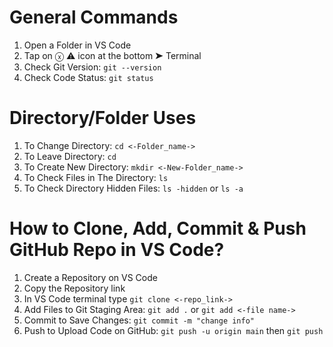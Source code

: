 # General Commands

<ol>
<li>Open a Folder in VS Code </li>
<li>Tap on ⓧ ⚠ icon at the bottom ➤ Terminal</li>
<li>Check Git Version: <code>git --version</code></li>
<li>Check Code Status: <code>git status</code></li>
</ol>

# Directory/Folder Uses

<ol>
<li>To Change Directory: <code>cd <-Folder_name-></code> </li>
<li>To Leave Directory: <code>cd </code> </li>
<li>To Create New Directory: <code>mkdir <-New-Folder_name-></code> </li>
<li>To Check Files in The Directory: <code>ls</code> </li>
<li>To Check Directory Hidden Files: <code>ls -hidden</code> or <code>ls -a</code> </li>
</ol>

# How to Clone, Add, Commit & Push GitHub Repo in VS Code?

<ol>
<li>Create a Repository on VS Code</li>
<li>Copy the Repository link </li>
<li>In VS Code terminal type <code>git clone <-repo_link-></code> </li>
<li>Add Files to Git Staging Area: <code>git add .</code> or <code>git add <-file name-></code> </li>
<li>Commit to Save Changes: <code>git commit -m "change info"</code> </li>
<li>Push to Upload Code on GitHub: <code>git push -u origin main</code> then <code>git push</code> </li>
</ol>
